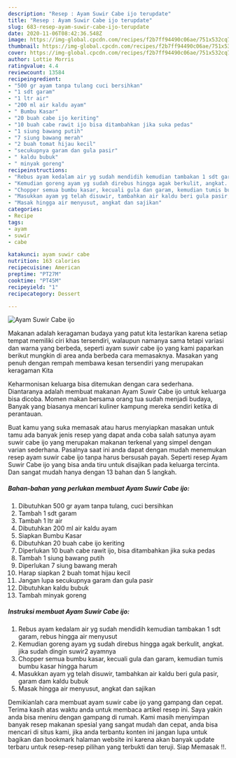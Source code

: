 ```yaml
---
description: "Resep : Ayam Suwir Cabe ijo terupdate"
title: "Resep : Ayam Suwir Cabe ijo terupdate"
slug: 683-resep-ayam-suwir-cabe-ijo-terupdate
date: 2020-11-06T08:42:36.548Z
image: https://img-global.cpcdn.com/recipes/f2b7ff94490c06ae/751x532cq70/ayam-suwir-cabe-ijo-foto-resep-utama.jpg
thumbnail: https://img-global.cpcdn.com/recipes/f2b7ff94490c06ae/751x532cq70/ayam-suwir-cabe-ijo-foto-resep-utama.jpg
cover: https://img-global.cpcdn.com/recipes/f2b7ff94490c06ae/751x532cq70/ayam-suwir-cabe-ijo-foto-resep-utama.jpg
author: Lottie Morris
ratingvalue: 4.4
reviewcount: 13584
recipeingredient:
- "500 gr ayam tanpa tulang cuci bersihkan"
- "1 sdt garam"
- "1 ltr air"
- "200 ml air kaldu ayam"
- " Bumbu Kasar"
- "20 buah cabe ijo keriting"
- "10 buah cabe rawit ijo bisa ditambahkan jika suka pedas"
- "1 siung bawang putih"
- "7 siung bawang merah"
- "2 buah tomat hijau kecil"
- "secukupnya garam dan gula pasir"
- " kaldu bubuk"
- " minyak goreng"
recipeinstructions:
- "Rebus ayam kedalam air yg sudah mendidih kemudian tambakan 1 sdt garam, rebus hingga air menyusut"
- "Kemudian goreng ayam yg sudah direbus hingga agak berkulit, angkat. jika sudah dingin suwir2 ayamnya"
- "Chopper semua bumbu kasar, kecuali gula dan garam, kemudian tumis bumbu kasar hingga harum"
- "Masukkan ayam yg telah disuwir, tambahkan air kaldu beri gula pasir, garam dam kaldu bubuk"
- "Masak hingga air menyusut, angkat dan sajikan"
categories:
- Recipe
tags:
- ayam
- suwir
- cabe

katakunci: ayam suwir cabe 
nutrition: 163 calories
recipecuisine: American
preptime: "PT27M"
cooktime: "PT45M"
recipeyield: "1"
recipecategory: Dessert

---
```



![Ayam Suwir Cabe ijo](https://img-global.cpcdn.com/recipes/f2b7ff94490c06ae/751x532cq70/ayam-suwir-cabe-ijo-foto-resep-utama.jpg)

Makanan adalah keragaman budaya yang patut kita lestarikan karena setiap tempat memiliki ciri khas tersendiri, walaupun namanya sama tetapi variasi dan warna yang berbeda, seperti ayam suwir cabe ijo yang kami paparkan berikut mungkin di area anda berbeda cara memasaknya. Masakan yang penuh dengan rempah membawa kesan tersendiri yang merupakan keragaman Kita

Keharmonisan keluarga bisa ditemukan dengan cara sederhana. Diantaranya adalah membuat makanan Ayam Suwir Cabe ijo untuk keluarga bisa dicoba. Momen makan bersama orang tua sudah menjadi budaya, Banyak yang biasanya mencari kuliner kampung mereka sendiri ketika di perantauan.



Buat kamu yang suka memasak atau harus menyiapkan masakan untuk tamu ada banyak jenis resep yang dapat anda coba salah satunya ayam suwir cabe ijo yang merupakan makanan terkenal yang simpel dengan varian sederhana. Pasalnya saat ini anda dapat dengan mudah menemukan resep ayam suwir cabe ijo tanpa harus bersusah payah.
Seperti resep Ayam Suwir Cabe ijo yang bisa anda tiru untuk disajikan pada keluarga tercinta. Dan sangat mudah hanya dengan 13 bahan dan 5 langkah.


<!--inarticleads1-->

##### Bahan-bahan yang perlukan membuat Ayam Suwir Cabe ijo:

1. Dibutuhkan 500 gr ayam tanpa tulang, cuci bersihkan
1. Tambah 1 sdt garam
1. Tambah 1 ltr air
1. Dibutuhkan 200 ml air kaldu ayam
1. Siapkan  Bumbu Kasar
1. Dibutuhkan 20 buah cabe ijo keriting
1. Diperlukan 10 buah cabe rawit ijo, bisa ditambahkan jika suka pedas
1. Tambah 1 siung bawang putih
1. Diperlukan 7 siung bawang merah
1. Harap siapkan 2 buah tomat hijau kecil
1. Jangan lupa secukupnya garam dan gula pasir
1. Dibutuhkan  kaldu bubuk
1. Tambah  minyak goreng




<!--inarticleads2-->

##### Instruksi membuat  Ayam Suwir Cabe ijo:

1. Rebus ayam kedalam air yg sudah mendidih kemudian tambakan 1 sdt garam, rebus hingga air menyusut
1. Kemudian goreng ayam yg sudah direbus hingga agak berkulit, angkat. jika sudah dingin suwir2 ayamnya
1. Chopper semua bumbu kasar, kecuali gula dan garam, kemudian tumis bumbu kasar hingga harum
1. Masukkan ayam yg telah disuwir, tambahkan air kaldu beri gula pasir, garam dam kaldu bubuk
1. Masak hingga air menyusut, angkat dan sajikan




Demikianlah cara membuat ayam suwir cabe ijo yang gampang dan cepat. Terima kasih atas waktu anda untuk membaca artikel resep ini. Saya yakin anda bisa meniru dengan gampang di rumah. Kami masih menyimpan banyak resep makanan spesial yang sangat mudah dan cepat, anda bisa mencari di situs kami, jika anda terbantu konten ini jangan lupa untuk bagikan dan bookmark halaman website ini karena akan banyak update terbaru untuk resep-resep pilihan yang terbukti dan teruji. Siap Memasak !!. 
